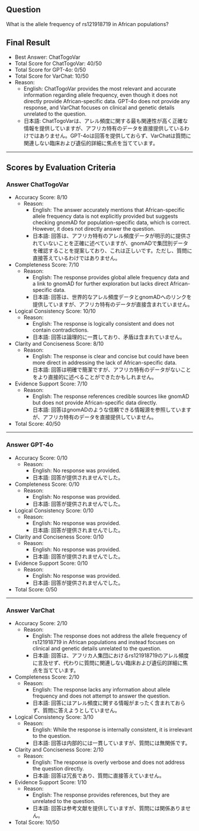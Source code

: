 ## Question

What is the allele frequency of rs121918719 in African populations?

## Final Result

- Best Answer: ChatTogoVar
- Total Score for ChatTogoVar: 40/50
- Total Score for GPT-4o: 0/50
- Total Score for VarChat: 10/50
- Reason:
  - English: ChatTogoVar provides the most relevant and accurate information regarding allele frequency, even though it does not directly provide African-specific data. GPT-4o does not provide any response, and VarChat focuses on clinical and genetic details unrelated to the question.
  - 日本語: ChatTogoVarは、アレル頻度に関する最も関連性が高く正確な情報を提供していますが、アフリカ特有のデータを直接提供しているわけではありません。GPT-4oは回答を提供しておらず、VarChatは質問に関連しない臨床および遺伝的詳細に焦点を当てています。

---

## Scores by Evaluation Criteria

### Answer ChatTogoVar
- Accuracy Score: 8/10
  - Reason: 
    - English: The answer accurately mentions that African-specific allele frequency data is not explicitly provided but suggests checking gnomAD for population-specific data, which is correct. However, it does not directly answer the question.
    - 日本語: 回答は、アフリカ特有のアレル頻度データが明示的に提供されていないことを正確に述べていますが、gnomADで集団別データを確認することを提案しており、これは正しいです。ただし、質問に直接答えているわけではありません。
- Completeness Score: 7/10
  - Reason: 
    - English: The response provides global allele frequency data and a link to gnomAD for further exploration but lacks direct African-specific data.
    - 日本語: 回答は、世界的なアレル頻度データとgnomADへのリンクを提供していますが、アフリカ特有のデータが直接含まれていません。
- Logical Consistency Score: 10/10
  - Reason: 
    - English: The response is logically consistent and does not contain contradictions.
    - 日本語: 回答は論理的に一貫しており、矛盾は含まれていません。
- Clarity and Conciseness Score: 8/10
  - Reason: 
    - English: The response is clear and concise but could have been more direct in addressing the lack of African-specific data.
    - 日本語: 回答は明確で簡潔ですが、アフリカ特有のデータがないことをより直接的に述べることができたかもしれません。
- Evidence Support Score: 7/10
  - Reason: 
    - English: The response references credible sources like gnomAD but does not provide African-specific data directly.
    - 日本語: 回答はgnomADのような信頼できる情報源を参照していますが、アフリカ特有のデータを直接提供していません。
- Total Score: 40/50

---

### Answer GPT-4o
- Accuracy Score: 0/10
  - Reason: 
    - English: No response was provided.
    - 日本語: 回答が提供されませんでした。
- Completeness Score: 0/10
  - Reason: 
    - English: No response was provided.
    - 日本語: 回答が提供されませんでした。
- Logical Consistency Score: 0/10
  - Reason: 
    - English: No response was provided.
    - 日本語: 回答が提供されませんでした。
- Clarity and Conciseness Score: 0/10
  - Reason: 
    - English: No response was provided.
    - 日本語: 回答が提供されませんでした。
- Evidence Support Score: 0/10
  - Reason: 
    - English: No response was provided.
    - 日本語: 回答が提供されませんでした。
- Total Score: 0/50

---

### Answer VarChat
- Accuracy Score: 2/10
  - Reason: 
    - English: The response does not address the allele frequency of rs121918719 in African populations and instead focuses on clinical and genetic details unrelated to the question.
    - 日本語: 回答は、アフリカ人集団におけるrs121918719のアレル頻度に言及せず、代わりに質問に関連しない臨床および遺伝的詳細に焦点を当てています。
- Completeness Score: 2/10
  - Reason: 
    - English: The response lacks any information about allele frequency and does not attempt to answer the question.
    - 日本語: 回答にはアレル頻度に関する情報がまったく含まれておらず、質問に答えようとしていません。
- Logical Consistency Score: 3/10
  - Reason: 
    - English: While the response is internally consistent, it is irrelevant to the question.
    - 日本語: 回答は内部的には一貫していますが、質問には無関係です。
- Clarity and Conciseness Score: 2/10
  - Reason: 
    - English: The response is overly verbose and does not address the question directly.
    - 日本語: 回答は冗長であり、質問に直接答えていません。
- Evidence Support Score: 1/10
  - Reason: 
    - English: The response provides references, but they are unrelated to the question.
    - 日本語: 回答は参考文献を提供していますが、質問には関係ありません。
- Total Score: 10/50